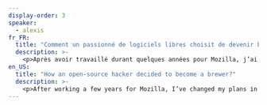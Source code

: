 ```yaml
---
display-order: 3
speaker:
  - alexis
fr_FR:
  title: "Comment un passionné de logiciels libres choisit de devenir brasseur ?"
  description: >-
    <p>Après avoir travaillé durant quelques années pour Mozilla, j’ai choisi de changer d’horizon en 2016, en ouvrant une petite brasserie artisanale près de Rennes : la Brasserie du Vieux Singe.</p><p>Mais mes valeurs restent les mêmes : celles du partage, de la collaboration et de l’entraide.</p><p>Je vais donc tenter de tisser quelques parallèles entre le monde du web et celui du brassage; de parler de comment mes anciennes expériences ont servi ma reconversion, et un peu de ce que c’est qu’être brasseur pour moi.</p><p>Parce que, peut-être, un peu de nos valeurs peut se retrouver dans nos verres ?</p>
en_US:
  title: "How an open-source hacker decided to become a brewer?"
  description: >-
    <p>After working a few years for Mozilla, I’ve changed my plans in 2016, opening a craft brewery near Rennes: la Brasserie du Vieux Singe.</p><p>But my core values stay inchanged: sharing, collaboration, helping each other.</p><p>I’ll try to talk about how my experiences overlap between brewing and hacking, how that helped me, and a bit about what it is to be a brewer for me.</p><p>Because, maybe, a little bit of our values can make it to our glasses?</p>
---
```


